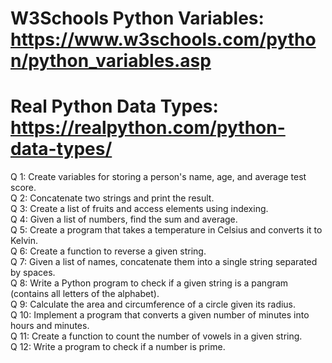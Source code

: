 # W3Schools Python Variables: https://www.w3schools.com/python/python_variables.asp
# Real Python Data Types: https://realpython.com/python-data-types/
Q 1: Create variables for storing a person's name, age, and average test score. <br />
Q 2: Concatenate two strings and print the result. <br />
Q 3: Create a list of fruits and access elements using indexing. <br />
Q 4: Given a list of numbers, find the sum and average. <br />
Q 5: Create a program that takes a temperature in Celsius and converts it to Kelvin. <br />
Q 6: Create a function to reverse a given string. <br />
Q 7: Given a list of names, concatenate them into a single string separated by spaces. <br />
Q 8: Write a Python program to check if a given string is a pangram (contains all letters of the alphabet). <br />
Q 9: Calculate the area and circumference of a circle given its radius. <br />
Q 10: Implement a program that converts a given number of minutes into hours and minutes. <br />
Q 11: Create a function to count the number of vowels in a given string. <br />
Q 12: Write a program to check if a number is prime. <br />